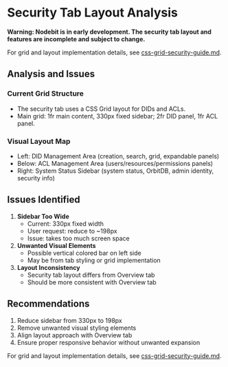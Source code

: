# Security Tab Layout Analysis

**Warning: Nodebit is in early development. The security tab layout and features are incomplete and subject to change.**

For grid and layout implementation details, see [css-grid-security-guide.md](./css-grid-security-guide.md).

## Analysis and Issues

### Current Grid Structure
- The security tab uses a CSS Grid layout for DIDs and ACLs.
- Main grid: 1fr main content, 330px fixed sidebar; 2fr DID panel, 1fr ACL panel.

### Visual Layout Map
- Left: DID Management Area (creation, search, grid, expandable panels)
- Below: ACL Management Area (users/resources/permissions panels)
- Right: System Status Sidebar (system status, OrbitDB, admin identity, security info)

## Issues Identified

1. **Sidebar Too Wide**
   - Current: 330px fixed width
   - User request: reduce to ~198px
   - Issue: takes too much screen space
2. **Unwanted Visual Elements**
   - Possible vertical colored bar on left side
   - May be from tab styling or grid implementation
3. **Layout Inconsistency**
   - Security tab layout differs from Overview tab
   - Should be more consistent with Overview tab

## Recommendations

1. Reduce sidebar from 330px to 198px
2. Remove unwanted visual styling elements
3. Align layout approach with Overview tab
4. Ensure proper responsive behavior without unwanted expansion

For grid and layout implementation details, see [css-grid-security-guide.md](./css-grid-security-guide.md).